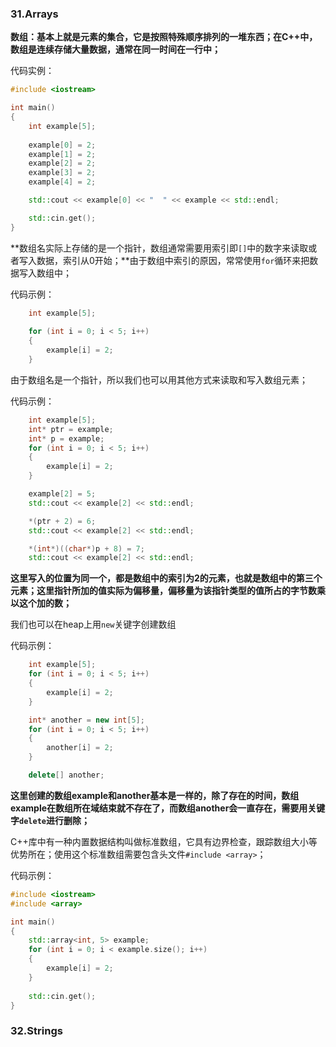 ### 31.Arrays

**数组：基本上就是元素的集合，它是按照特殊顺序排列的一堆东西；在C++中，数组是连续存储大量数据，通常在同一时间在一行中；**

代码实例：

```c++
#include <iostream>

int main()
{
	int example[5];
	
	example[0] = 2;
	example[1] = 2;
	example[2] = 2;
	example[3] = 2;
	example[4] = 2;

	std::cout << example[0] << "  " << example << std::endl;

	std::cin.get();
}
```

**数组名实际上存储的是一个指针，数组通常需要用索引即`[]`中的数字来读取或者写入数据，索引从0开始；**由于数组中索引的原因，常常使用`for`循环来把数据写入数组中；

代码示例：

```c++
	int example[5];
	
	for (int i = 0; i < 5; i++)
	{
		example[i] = 2;
	}
```

由于数组名是一个指针，所以我们也可以用其他方式来读取和写入数组元素；

代码示例：

```c++
	int example[5];
	int* ptr = example;
	int* p = example;
	for (int i = 0; i < 5; i++)
	{
		example[i] = 2;
	}

	example[2] = 5;
	std::cout << example[2] << std::endl;

	*(ptr + 2) = 6;
	std::cout << example[2] << std::endl;

	*(int*)((char*)p + 8) = 7;
	std::cout << example[2] << std::endl;
```

**这里写入的位置为同一个，都是数组中的索引为2的元素，也就是数组中的第三个元素；这里指针所加的值实际为偏移量，偏移量为该指针类型的值所占的字节数乘以这个加的数；**

我们也可以在heap上用`new`关键字创建数组

代码示例：

```c++
	int example[5];
	for (int i = 0; i < 5; i++)
	{
		example[i] = 2;
	}

	int* another = new int[5];
	for (int i = 0; i < 5; i++)
	{
		another[i] = 2;
	}

	delete[] another;
```

**这里创建的数组example和another基本是一样的，除了存在的时间，数组example在数组所在域结束就不存在了，而数组another会一直存在，需要用关键字`delete`进行删除；**

C++库中有一种内置数据结构叫做标准数组，它具有边界检查，跟踪数组大小等优势所在；使用这个标准数组需要包含头文件`#include <array>`；

代码示例：

```c++
#include <iostream>
#include <array>

int main()
{
	std::array<int, 5> example;
	for (int i = 0; i < example.size(); i++)
	{
		example[i] = 2;
	}
	
	std::cin.get();
}
```

### 32.Strings